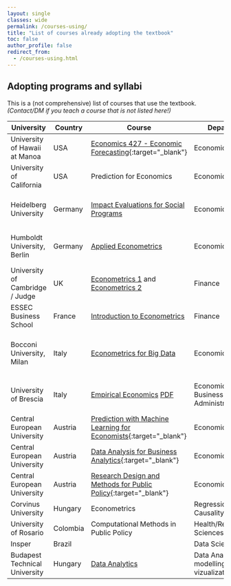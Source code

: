 ```yaml
---
layout: single
classes: wide
permalink: /courses-using/
title: "List of courses already adopting the textbook"
toc: false
author_profile: false
redirect_from:
  - /courses-using.html
---
```


## Adopting programs and syllabi

This is a (not comprehensive) list of courses that use the textbook.   
*(Contact/DM if you teach a course that is not listed here!)*


| University                    	| Country  	| Course                                                                                                                              	| Department                     	| Level   	| Focus                                 	| Coding    	|
|-------------------------------	|----------	|-------------------------------------------------------------------------------------------------------------------------------------	|--------------------------------	|---------	|---------------------------------------	|-----------	|
| University of Hawaii at Manoa 	| USA      	| [Economics 427 - Economic Forecasting](https://www2.hawaii.edu/~fuleky/econ427/econ427.html){:target="_blank"}                                        	| Economics                      	| Sen UG  	| Prediction, Time Series               	| R         	|
| University of California        | USA       | Prediction for Economics                                                                                                              | Economics                       | Masters   | Prediction, Machine Learning            | Python      |
| Heidelberg University         	| Germany  	| [Impact Evaluations for Social Programs](https://www.uni-heidelberg.de/md/awi/professuren/intwipol/2021-22_ws_syllabus_ie_englisch.pdf)                                                             	| Economics                      	| Masters 	| regression analysis, causal inference 	| Stata     	|
| Humboldt University, Berlin           | Germany   | [Applied Econometrics]()                                                               | Economics                       | BA andMasters   | regression analysis, causal inference   | Stata       |
| University of Cambridge / Judge     | UK   	| [Econometrics 1](/files/judge-econometrics1.pdf) and [Econometrics 2](/files/judge-econometrics2.pdf) | Finance                        	| Graduate     	|Modelling, regressions, causal inference                             	|R, Stata          	|
| ESSEC Business School         	| France   	| [Introduction to Econometrics](https://www.essec.edu/en/program/phd-en/phd-program/)                                                                                                 	| Finance                        	| Phd     	|                                       	| R         	|
| Bocconi University, Milan     | Italy   | [Econometrics for Big Data](https://didattica.unibocconi.it/ts/tsn_anteprima.php?cod_ins=20594&anno=2022&IdPag=)     | Economics                        | MA    | Regression, Causal analysis, time series, big data      | Stata  |
| University of Brescia     | Italy   | [Empirical Economics](https://unibs.coursecatalogue.cineca.it/insegnamenti/2021/757640/2019/2074/107) [PDF](/files/brescia-empirical-economics.pdf)     | Economics / Business Administration                       | BA    | Regression, Causal analysis, time series          | R   |
| Central European University   	| Austria  	| [Prediction with Machine Learning for Economists](https://courses.ceu.edu/courses/2021-2022/prediction-machine-learning-economists){:target="_blank"} 	| Economics                      	| PhD/MA  	| Prediction, Machine Learning          	| R, Python 	|
| Central European University   	| Austria  	| [Data Analysis for Business Analytics](https://courses.ceu.edu/courses/2021-2022/data-analysis-1-exploration-business-analytics-track){:target="_blank"} 	| Economics                      	| Masters  	| Data Exploration         	| R 	|
| Central European University     | Austria   | [Research Design and Methods for Public Policy](https://courses.ceu.edu/courses/2021-2022/quantitative-methods-public-policy){:target="_blank"}  | Economics                       | Masters   | Data Exploration          | R   |
| Corvinus University           	| Hungary  	| Econometrics                                                                                                                                     	| Regressions, Causality                               	|         	|                       Masters                	| Stata           	|
| University of Rosario         	| Colombia 	| Computational Methods in Public Policy                                                                                              	| Health/Rehabilitation Sciences 	|         	|                                       	|           	|
| Insper                        	| Brazil   	|                                                                                                                                     	| Data Science                   	|         	|                                       	|           	|
| Budapest Technical University             | Hungary   | [Data Analytics]((/files/bme.pdf))                                                                                                                                      | Data Analysis, modelling, vizualization |           |                       Masters                 |              |
